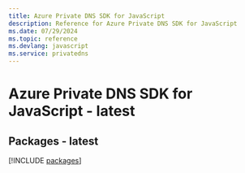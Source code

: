 ```yaml
---
title: Azure Private DNS SDK for JavaScript
description: Reference for Azure Private DNS SDK for JavaScript
ms.date: 07/29/2024
ms.topic: reference
ms.devlang: javascript
ms.service: privatedns
---
```

# Azure Private DNS SDK for JavaScript - latest
## Packages - latest
[!INCLUDE [packages](private-dns-index.md)]